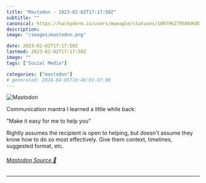 ```yaml
---
title: "Mastodon - 2023-02-02T17:17:50Z"
subtitle: ""
canonical: https://hachyderm.io/users/mweagle/statuses/109796279586068543
description:
image: "/images/mastodon.png"

date: 2023-02-02T17:17:50Z
lastmod: 2023-02-02T17:17:50Z
image: ""
tags: ["Social Media"]

categories: ["mastodon"]
# generated: 2024-04-05T16:46:01-07:00
---
```

![Mastodon](/images/mastodon.png)

<p>Communication mantra I learned a little while back:</p><p>&quot;Make it easy for me to help you&quot;</p><p>Rightly assumes the recipient is open to helping, but doesn&#39;t assume they know how to do so most effectively. Give them context, timelines, suggested format, etc.</p>


###### [Mastodon Source 🐘](https://hachyderm.io/@mweagle/109796279586068543)

___
